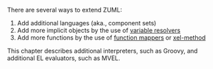 There are several ways to extend ZUML:

1.  Add additional languages (aka., component sets)
2.  Add more implicit objects by the use of [variable resolvers](zuml_ref/variable-resolver)
3.  Add more functions by the use of [function mappers](zuml_ref/function-mapper)
    or
    [xel-method](zuml_ref/xel-method)

This chapter describes additional interpreters, such as Groovy, and
additional EL evaluators, such as MVEL.
